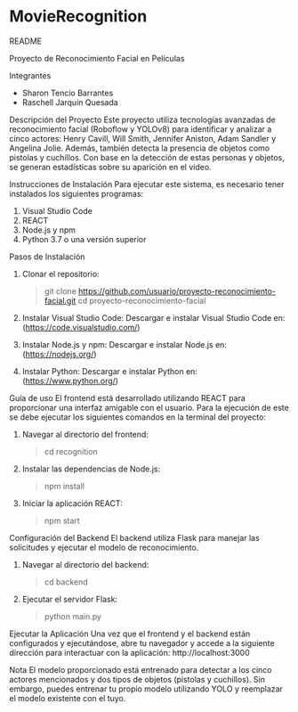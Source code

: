 # MovieRecognition
README

Proyecto de Reconocimiento Facial en Películas

Integrantes
- Sharon Tencio Barrantes
- Raschell Jarquín Quesada

Descripción del Proyecto
Este proyecto utiliza tecnologías avanzadas de reconocimiento facial (Roboflow y YOLOv8) para identificar y analizar a cinco actores: Henry Cavill, Will Smith, Jennifer Aniston, Adam Sandler y Angelina Jolie. Además, también detecta la presencia de objetos como pistolas y cuchillos. Con base en la detección de estas personas y objetos, se generan estadísticas sobre su aparición en el video.

Instrucciones de Instalación
Para ejecutar este sistema, es necesario tener instalados los siguientes programas:

1. Visual Studio Code
2. REACT
3. Node.js y npm
4. Python 3.7 o una versión superior

Pasos de Instalación
1. Clonar el repositorio:
   > git clone https://github.com/usuario/proyecto-reconocimiento-facial.git
   > cd proyecto-reconocimiento-facial
   

2. Instalar Visual Studio Code:
   Descargar e instalar Visual Studio Code en: (https://code.visualstudio.com/)

3. Instalar Node.js y npm:
   Descargar e instalar Node.js en: (https://nodejs.org/)

4. Instalar Python:
   Descargar e instalar Python en: (https://www.python.org/)

Guía de uso
El frontend está desarrollado utilizando REACT para proporcionar una interfaz amigable con el usuario. Para la ejecución de este se debe ejecutar los siguientes comandos en la terminal del proyecto:

1. Navegar al directorio del frontend:
   > cd recognition

2. Instalar las dependencias de Node.js:
   > npm install
 

3. Iniciar la aplicación REACT:
   > npm start

Configuración del Backend
El backend utiliza Flask para manejar las solicitudes y ejecutar el modelo de reconocimiento.

1. Navegar al directorio del backend:
   > cd backend


2. Ejecutar el servidor Flask:
   > python main.py

Ejecutar la Aplicación
Una vez que el frontend y el backend están configurados y ejecutándose, abre tu navegador y accede a la siguiente dirección para interactuar con la aplicación:
http://localhost:3000

Nota
El modelo proporcionado está entrenado para detectar a los cinco actores mencionados y dos tipos de objetos (pistolas y cuchillos). Sin embargo, puedes entrenar tu propio modelo utilizando YOLO y reemplazar el modelo existente con el tuyo.
